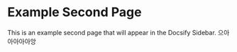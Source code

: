 # Example Second Page

This is an example second page that will appear in the Docsify Sidebar.
으아아아아아앙